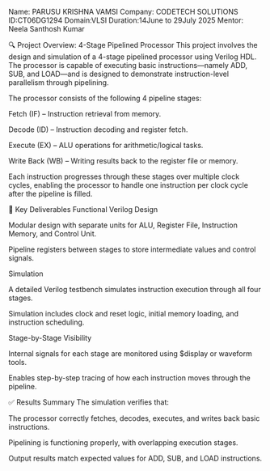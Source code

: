 Name: PARUSU KRISHNA VAMSI 
Company: CODETECH SOLUTIONS 
ID:CT06DG1294
Domain:VLSI
Duration:14June to 29July 2025
Mentor: Neela Santhosh Kumar 

🔍 Project Overview: 4-Stage Pipelined Processor
This project involves the design and simulation of a 4-stage pipelined processor using Verilog HDL. The processor is capable of executing basic instructions—namely ADD, SUB, and LOAD—and is designed to demonstrate instruction-level parallelism through pipelining.

The processor consists of the following 4 pipeline stages:

Fetch (IF) – Instruction retrieval from memory.

Decode (ID) – Instruction decoding and register fetch.

Execute (EX) – ALU operations for arithmetic/logical tasks.

Write Back (WB) – Writing results back to the register file or memory.

Each instruction progresses through these stages over multiple clock cycles, enabling the processor to handle one instruction per clock cycle after the pipeline is filled.

🔧 Key Deliverables
Functional Verilog Design

Modular design with separate units for ALU, Register File, Instruction Memory, and Control Unit.

Pipeline registers between stages to store intermediate values and control signals.

Simulation

A detailed Verilog testbench simulates instruction execution through all four stages.

Simulation includes clock and reset logic, initial memory loading, and instruction scheduling.

Stage-by-Stage Visibility

Internal signals for each stage are monitored using $display or waveform tools.

Enables step-by-step tracing of how each instruction moves through the pipeline.

✅ Results Summary
The simulation verifies that:

The processor correctly fetches, decodes, executes, and writes back basic instructions.

Pipelining is functioning properly, with overlapping execution stages.

Output results match expected values for ADD, SUB, and LOAD instructions.

